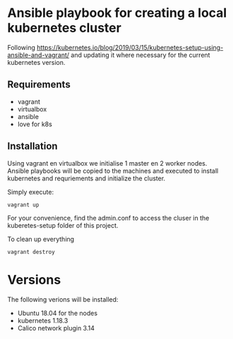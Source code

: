 # Ansible playbook for creating a local kubernetes cluster

Following https://kubernetes.io/blog/2019/03/15/kubernetes-setup-using-ansible-and-vagrant/ and updating it where necessary for the current kubernetes version.

## Requirements

* vagrant
* virtualbox
* ansible
* love for k8s

## Installation

Using vagrant en virtualbox we initialise 1 master en 2 worker nodes. Ansible playbooks will be copied to the machines and executed to install kubernetes and requriements and initialize the cluster.

Simply execute:

`vagrant up`

For your convenience, find the admin.conf to access the cluser in the kuberetes-setup folder of this project.

To clean up everything

`vagrant destroy`


# Versions

The following verions will be installed:

* Ubuntu 18.04 for the nodes
* kubernetes 1.18.3
* Calico network plugin 3.14